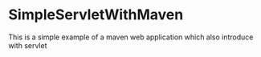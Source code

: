 SimpleServletWithMaven
======================

This is a simple example of a maven web application which also introduce with servlet
